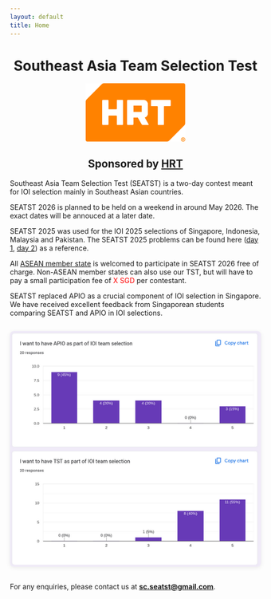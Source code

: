 ```yaml
---
layout: default
title: Home
---
```


<h1 style="text-align: center;">Southeast Asia Team Selection Test</h1>

<div style="text-align: center;">
  <img src="/assets/images/hrt-logo.png" alt="HRT Logo" style="max-width: 200px;">
  <h2>Sponsored by <a href="https://www.hudsonrivertrading.com/" target="_blank" rel="noopener">HRT</a></h2>
</div>

Southeast Asia Team Selection Test (SEATST) is a two-day contest meant for IOI selection mainly in Southeast Asian countries.

SEATST 2026 is planned to be held on a weekend in around May 2026. The exact dates will be annouced at a later date.

SEATST 2025 was used for the IOI 2025 selections of Singapore, Indonesia, Malaysia and Pakistan. The SEATST 2025 problems can be found here ([day 1](https://codebreaker.xyz/contest/seatst2025d1), [day 2](https://codebreaker.xyz/contest/seatst2025d2)) as a reference.

All [ASEAN member state](https://asean.org/member-states/) is welcomed to participate in SEATST 2026 free of charge. Non-ASEAN member states can also use our TST, but will have to pay a small participation fee of <span style="color: red;">X SGD</span> per contestant.

SEATST replaced APIO as a crucial component of IOI selection in Singapore. We have received excellent feedback from Singaporean students comparing SEATST and APIO in IOI selections.

<div style="text-align: center; margin: 2em 0;">
  <img src="/assets/images/singapore_gform_feedback.png" alt="Singapore SEATST feedback" style="max-width: 100%; border-radius: 8px; box-shadow: 0 2px 8px rgba(0,0,0,0.08);">
</div>

For any enquiries, please contact us at **sc.seatst@gmail.com**.